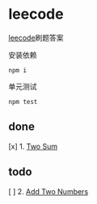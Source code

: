 # leecode

[leecode](https://leetcode.com)刷题答案

安装依赖

```shell
npm i
```

单元测试

```shell
npm test
```

## done

[x] 1. [Two Sum](https://leetcode.com/problems/two-sum/)

## todo

[ ] 2. [Add Two Numbers](https://leetcode.com/problems/add-two-numbers)